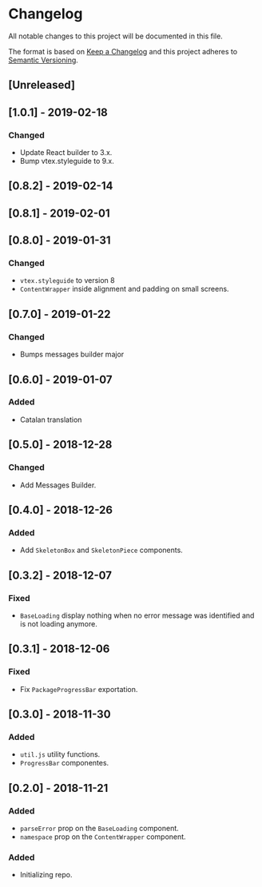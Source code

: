 # Changelog

All notable changes to this project will be documented in this file.

The format is based on [Keep a Changelog](http://keepachangelog.com/en/1.0.0/)
and this project adheres to [Semantic Versioning](http://semver.org/spec/v2.0.0.html).

## [Unreleased]

## [1.0.1] - 2019-02-18
### Changed
- Update React builder to 3.x.
- Bump vtex.styleguide to 9.x.

## [0.8.2] - 2019-02-14

## [0.8.1] - 2019-02-01

## [0.8.0] - 2019-01-31
### Changed
- `vtex.styleguide` to version 8
- `ContentWrapper` inside alignment and padding on small screens. 

## [0.7.0] - 2019-01-22
### Changed
- Bumps messages builder major

## [0.6.0] - 2019-01-07
### Added
- Catalan translation

## [0.5.0] - 2018-12-28
### Changed
- Add Messages Builder.

## [0.4.0] - 2018-12-26

### Added
- Add `SkeletonBox` and `SkeletonPiece` components.

## [0.3.2] - 2018-12-07
### Fixed
- `BaseLoading` display nothing when no error message was identified and is not loading anymore.

## [0.3.1] - 2018-12-06
### Fixed
- Fix `PackageProgressBar` exportation.

## [0.3.0] - 2018-11-30

### Added
- `util.js` utility functions.
- `ProgressBar` componentes.

## [0.2.0] - 2018-11-21

### Added

- `parseError` prop on the `BaseLoading` component.
- `namespace` prop on the `ContentWrapper` component.

### Added

- Initializing repo.
